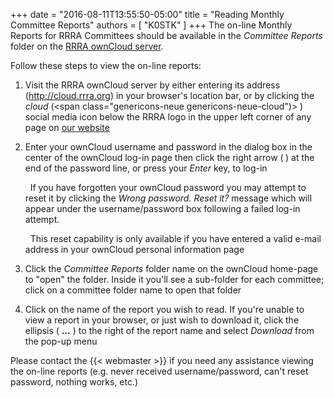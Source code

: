 +++
date = "2016-08-11T13:55:50-05:00"
title = "Reading Monthly Committee Reports"
authors = [ "K0STK" ]
+++
The on-line Monthly Reports for RRRA Committees should be available in the
*Committee Reports* folder on the
[RRRA ownCloud server](http://cloud.rrra.org/).
<!--more-->
Follow these steps to view the on-line reports:

1. Visit the RRRA ownCloud server by either entering its address
(http://cloud.rrra.org) in your browser's location bar, or by clicking the
*cloud* (<span class="genericons-neue genericons-neue-cloud")>&nbsp;</span>) social media icon below the RRRA logo in the upper left corner of any
page on [our website](http://rrra.org/)

1. Enter your ownCloud username and password in the dialog box in the center of the ownCloud log-in page then click the right arrow (<span style="font-weight:bold" class="genericons-neue genericons-neue-next">&nbsp;</span>) at the end of the password line, or press your *Enter* key, to log-in

    <span class="genericons-neue genericons-neue-star">&nbsp;</span> If you have forgotten your ownCloud password you may attempt to reset it by clicking the *Wrong password. Reset it?* message which will appear under the username/password box following a failed log-in attempt.

    <span class="genericons-neue genericons-neue-warning">&nbsp;</span> This reset capability is only available if you have entered a valid e-mail address in your ownCloud personal information page

1. Click the *Committee Reports* folder name on the ownCloud home-page to "open" the folder. Inside it you'll see a sub-folder for each committee; click on a committee folder name to open that folder

1. Click on the name of the report you wish to read.  If you're unable to view a report in your browser, or just wish to download it, click the ellipsis ( <span style="font-weight:bold">&#8230;</span> ) to the right of the report name and select *Download* from the pop-up menu

Please contact the {{< webmaster >}} if you need any assistance 
viewing the on-line reports (e.g. never received username/password, can't reset password, nothing works, etc.)

